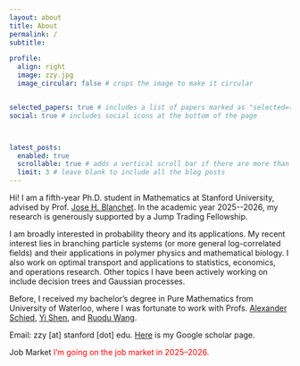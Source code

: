 ```yaml
---
layout: about
title: About
permalink: /
subtitle:

profile:
  align: right
  image: zzy.jpg
  image_circular: false # crops the image to make it circular


selected_papers: true # includes a list of papers marked as "selected={true}"
social: true # includes social icons at the bottom of the page



latest_posts:
  enabled: true
  scrollable: true # adds a vertical scroll bar if there are more than 3 new posts items
  limit: 3 # leave blank to include all the blog posts
---
```


Hi! I am a fifth-year Ph.D. student in Mathematics at Stanford University, advised by Prof. [Jose H. Blanchet](https://joseblanchet.com/). In the academic year 2025--2026, my research is generously supported by a Jump Trading Fellowship.

 I am broadly interested in probability theory and its applications. My recent interest lies in branching particle systems (or more general log-correlated fields) and their applications in polymer physics and mathematical biology. I also work on optimal transport and applications to statistics, economics, and operations research. Other topics I have been actively working on include decision trees and Gaussian processes.

Before, I received my bachelor’s degree in Pure Mathematics from University of Waterloo, where I was fortunate to work with Profs. [Alexander Schied](https://uwaterloo.ca/scholar/aschied), [Yi Shen](https://sites.google.com/site/yishenenglish/), and [Ruodu Wang](https://sas.uwaterloo.ca/~wang/).

Email: zzy [at] stanford [dot] edu. [Here](https://scholar.google.com/citations?user=Cx-URm4AAAAJ&hl=en) is my Google scholar page.


<p><span class="badge badge-danger">Job Market</span>
<span style="color:red">I’m going on the job market in 2025–2026.</span>